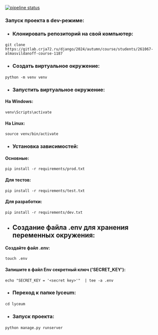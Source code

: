 [![pipeline status](https://gitlab.crja72.ru/django/2024/autumn/course/students/261067-almasvildanoff-course-1187/badges/master/pipeline.svg)](https://gitlab.crja72.ru/django/2024/autumn/course/students/261067-almasvildanoff-course-1187/-/commits/master)  

### Запуск проекта в dev-режиме:

- ### Клонировать репозиторий на свой компьютер:

#### <command>

    git clone https://gitlab.crja72.ru/django/2024/autumn/course/students/261067-almasvildanoff-course-1187

#### </command>

- ### Создать виртуальное окружение:

#### <command>

    python -m venv venv

#### </command>

- ### Запустить виртуальное окружение:

#### На Windows:

#### <command>

    venv\Scripts\activate

#### </command>

#### На Linux:

#### <command>

    source venv/bin/activate

#### </command>

- ### Установка зависимостей:

#### Основные:

#### <command>

    pip install -r requirements/prod.txt

#### </command>

#### Для тестов:

#### <command>

    pip install -r requirements/test.txt

#### </command>

#### Для разработки:

#### <command>

    pip install -r requirements/dev.txt

#### </command>

- ## Создание файла .env для хранения переменных окружения:

#### Создайте файл .env:

#### <command>

    touch .env

#### </command>

#### Запишите в файл Env секретный ключ ('SECRET_KEY'):

#### <command>

    echo "SECRET_KEY = '<secret key>'"  | tee -a .env

#### </command>

- ### Переход к папке lyceum:

#### <command>

    cd lyceum

#### </command>

- ### Запуск проекта:

#### <command>

    python manage.py runserver

#### </command>
